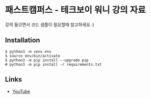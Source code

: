 # 패스트캠퍼스 - 테크보이 워니 강의 자료

강의 들으면서 코드 샘플이 필요할때 참고하세요 :)

## Installation

```
$ python3 -m venv env
$ source env/bin/activate
$ python3 -m pip install --upgrade pip
# python3 -m pip install -r requirements.txt
```

## Links

- [YouTube](https://www.youtube.com/c/TeccboiWonie)
